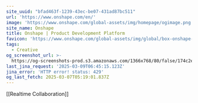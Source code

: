```yaml
---
site_uuid: "bfad463f-1239-43ec-be07-431ad87bc511"
url: 'https://www.onshape.com/en/'
image: 'https://www.onshape.com/global-assets/img/homepage/ogimage.png'
site_name: Onshape
title: Onshape | Product Development Platform
favicon: 'https://www.onshape.com/global-assets/img/global/box-onshape-favicon-321x.png'
tags:
  - Creative
og_screenshot_url: >-
  https://og-screenshots-prod.s3.amazonaws.com/1366x768/80/false/174c2efd3172addd12b053cb82654699cacee5b5d7919f9f36c48b74f2a8f147.jpeg
last_jina_request: '2025-03-09T06:45:15.123Z'
jina_error: 'HTTP error! status: 429'
og_last_fetch: 2025-03-07T05:19:01.837Z
---
```


[[Realtime Collaboration]]

